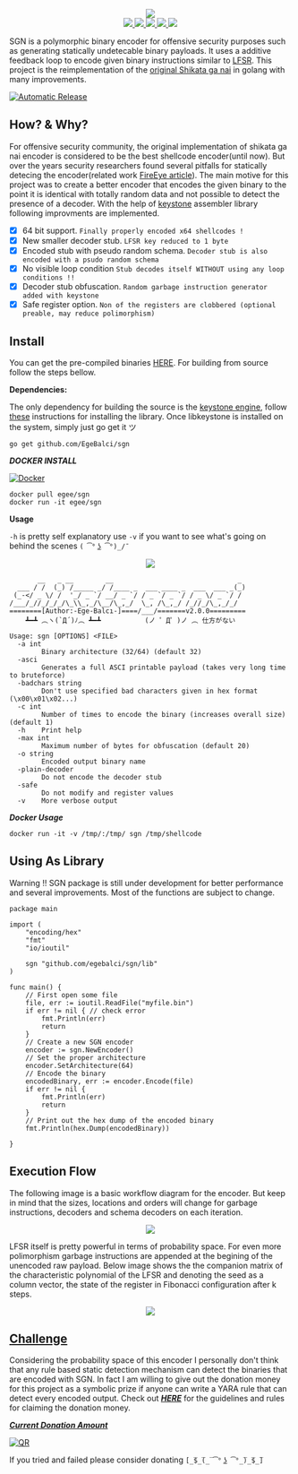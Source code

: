 <p align="center">
  <img src="https://github.com/EgeBalci/sgn/raw/master/img/banner.png">
  </br>
  <a href="https://github.com/EgeBalci/sgn">
    <img src="https://img.shields.io/badge/version-2.0.0-green.svg?style=flat-square">
  </a>
  <a href="https://goreportcard.com/report/github.com/egebalci/sgn">
    <img src="https://goreportcard.com/badge/github.com/egebalci/sgn?style=flat-square">
  </a>
  <a href="https://github.com/EgeBalci/sgn/issues">
    <img src="https://img.shields.io/github/issues/egebalci/sgn?style=flat-square&color=red">
  </a>
  <a href="https://raw.githubusercontent.com/EgeBalci/sgn/master/LICENSE">
    <img src="https://img.shields.io/github/license/egebalci/sgn.svg?style=flat-square">
  </a>
  <a href="https://twitter.com/egeblc">
    <img src="https://img.shields.io/badge/twitter-@egeblc-55acee.svg?style=flat-square">
  </a>
</p>

SGN is a polymorphic binary encoder for offensive security purposes such as generating statically undetecable binary payloads. It uses a additive feedback loop to encode given binary instructions similar to [LFSR](https://en.wikipedia.org/wiki/Linear-feedback_shift_register). This project is the reimplementation of the [original Shikata ga nai](https://github.com/rapid7/metasploit-framework/blob/master/modules/encoders/x86/shikata_ga_nai.rb) in golang with many improvements. 

[![Automatic Release](https://github.com/moloch--/sgn/actions/workflows/autorelease.yml/badge.svg)](https://github.com/moloch--/sgn/actions/workflows/autorelease.yml)



## How? & Why?
For offensive security community, the original implementation of shikata ga nai encoder is considered to be the best shellcode encoder(until now). But over the years security researchers found several pitfalls for statically detecing the encoder(related work [FireEye article](https://www.fireeye.com/blog/threat-research/2019/10/shikata-ga-nai-encoder-still-going-strong.html)). The main motive for this project was to create a better encoder that encodes the given binary to the point it is identical with totally random data and not possible to detect the presence of a decoder. With the help of [keystone](http://www.keystone-engine.org/) assembler library following improvments are implemented.

- [x] 64 bit support. `Finally properly encoded x64 shellcodes !`
- [x] New smaller decoder stub. `LFSR key reduced to 1 byte`
- [x] Encoded stub with pseudo random schema. `Decoder stub is also encoded with a psudo random schema`
- [x] No visible loop condition `Stub decodes itself WITHOUT using any loop conditions !!` 
- [x] Decoder stub obfuscation. `Random garbage instruction generator added with keystone`
- [x] Safe register option. `Non of the registers are clobbered (optional preable, may reduce polimorphism)` 

## Install

You can get the pre-compiled binaries [HERE](https://github.com/EgeBalci/sgn/releases). For building from source follow the steps bellow.

**Dependencies:**

The only dependency for building the source is the [keystone engine](https://github.com/keystone-engine/keystone), follow [these](https://github.com/keystone-engine/keystone/blob/master/docs/COMPILE.md) instructions for installing the library. Once libkeystone is installed on the system, simply just go get it ツ

```
go get github.com/EgeBalci/sgn
```

***DOCKER INSTALL***

[![Docker](http://dockeri.co/image/egee/sgn)](https://hub.docker.com/r/egee/sgn/)

```
docker pull egee/sgn
docker run -it egee/sgn
```

**Usage**

`-h` is pretty self explanatory use `-v` if you want to see what's going on behind the scenes `( ͡° ͜ʖ ͡°)_/¯`
<p align="center">
  <img src="https://github.com/EgeBalci/sgn/raw/master/img/usage.gif">
</p>


```
       __   _ __        __                               _ 
  ___ / /  (_) /_____ _/ /____ _  ___ ____ _  ___  ___ _(_)
 (_-</ _ \/ /  '_/ _ `/ __/ _ `/ / _ `/ _ `/ / _ \/ _ `/ / 
/___/_//_/_/_/\_\\_,_/\__/\_,_/  \_, /\_,_/ /_//_/\_,_/_/  
========[Author:-Ege-Balcı-]====/___/=======v2.0.0=========  
    ┻━┻ ︵ヽ(`Д´)ﾉ︵ ┻━┻           (ノ ゜Д゜)ノ ︵ 仕方がない

Usage: sgn [OPTIONS] <FILE>
  -a int
    	Binary architecture (32/64) (default 32)
  -asci
    	Generates a full ASCI printable payload (takes very long time to bruteforce)
  -badchars string
    	Don't use specified bad characters given in hex format (\x00\x01\x02...)
  -c int
    	Number of times to encode the binary (increases overall size) (default 1)
  -h	Print help
  -max int
    	Maximum number of bytes for obfuscation (default 20)
  -o string
    	Encoded output binary name
  -plain-decoder
    	Do not encode the decoder stub
  -safe
    	Do not modify and register values
  -v	More verbose output
```

***Docker Usage***

```
docker run -it -v /tmp/:/tmp/ sgn /tmp/shellcode
```

## Using As Library
Warning !! SGN package is still under development for better performance and several improvements. Most of the functions are subject to change.

```
package main

import (
	"encoding/hex"
	"fmt"
	"io/ioutil"

	sgn "github.com/egebalci/sgn/lib"
)

func main() {
	// First open some file
	file, err := ioutil.ReadFile("myfile.bin")
	if err != nil { // check error
		fmt.Println(err)
		return
	}
	// Create a new SGN encoder
	encoder := sgn.NewEncoder()
	// Set the proper architecture
	encoder.SetArchitecture(64)
	// Encode the binary
	encodedBinary, err := encoder.Encode(file)
	if err != nil {
		fmt.Println(err)
		return
	}
	// Print out the hex dump of the encoded binary
	fmt.Println(hex.Dump(encodedBinary))

}
```


## Execution Flow

The following image is a basic workflow diagram for the encoder. But keep in mind that the sizes, locations and orders will change for garbage instructions, decoders and schema decoders on each iteration. 

<p align="center">
  <img src="https://github.com/EgeBalci/sgn/raw/master/img/flow.png">
</p>

LFSR itself is pretty powerful in terms of probability space. For even more polimorphism garbage instructions are appended at the begining of the unencoded raw payload. Below image shows the the companion matrix of the characteristic polynomial of the LFSR and denoting the seed as a column vector, the state of the register in Fibonacci configuration after k steps.

<p align="center">
  <img src="https://github.com/EgeBalci/sgn/raw/master/img/matrices.svg">
</p>


## [Challenge](https://github.com/EgeBalci/sgn/wiki/Challange_Guidelines)

Considering the probability space of this encoder I personally don't think that any rule based static detection mechanism can detect the binaries that are encoded with SGN. In fact I am willing to give out the donation money for this project as a symbolic prize if anyone can write a YARA rule that can detect every encoded output. Check out [***HERE***](https://github.com/EgeBalci/sgn/wiki/Challange_Guidelines) for the guidelines and rules for claiming the donation money.

[***Current Donation Amount***](https://www.blockchain.com/tr/btc/address/1615NKMjpHShh3hWHrazWybgJxpqZgz4f2)

[![QR](https://github.com/EgeBalci/sgn/raw/master/img/btc_qr.png)](https://www.blockchain.com/tr/btc/address/1615NKMjpHShh3hWHrazWybgJxpqZgz4f2)

If you tried and failed please consider donating `[̲̅$̲̅(̲̅ ͡° ͜ʖ ͡°̲̅)̲̅$̲̅]`
